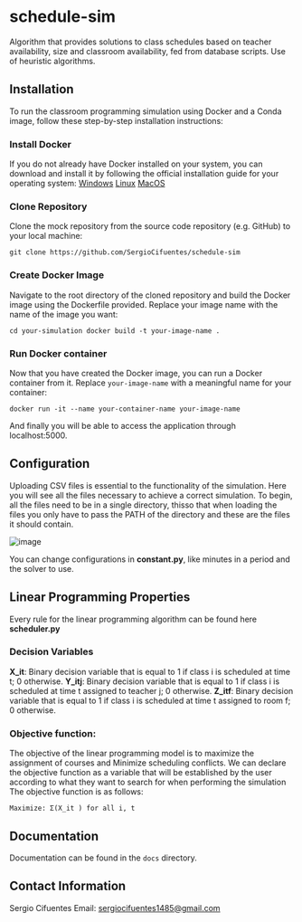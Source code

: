 # schedule-sim

Algorithm that provides solutions to class schedules based on teacher availability, size and classroom availability, fed from database scripts. Use of heuristic algorithms.

## Installation

To run the classroom programming simulation using Docker and a Conda image, follow these step-by-step installation instructions:
### Install Docker
If you do not already have Docker installed on your system, you can download and install it by following the official installation guide for your operating system:
[Windows](https://docs.docker.com/desktop/install/windows-install/)
[Linux](https://docs.docker.com/desktop/install/linux-install/)
[MacOS](https://docs.docker.com/desktop/install/mac-install/)

### Clone Repository
Clone the mock repository from the source code repository (e.g. GitHub) to your local machine:
```
git clone https://github.com/SergioCifuentes/schedule-sim
```
### Create Docker Image
Navigate to the root directory of the cloned repository and build the Docker image using the Dockerfile provided. Replace your image name with the name of the image you want:
```
cd your-simulation docker build -t your-image-name .
```
### Run Docker container
Now that you have created the Docker image, you can run a Docker container from it. Replace `your-image-name` with a meaningful name for your container:
```
docker run -it --name your-container-name your-image-name
```
And finally you will be able to access the application through localhost:5000.

## Configuration

Uploading CSV files is essential to the functionality of the simulation. Here you will see
all the files necessary to achieve a correct simulation.
To begin, all the files need to be in a single directory, thisso that when loading the files you only have to pass the PATH of the directory and these are the files it should contain.

![image](https://github.com/SergioCifuentes/schedule-sim/assets/47203526/f64e0fa0-c78e-4006-acf4-047a7ef41cf6)

You can change configurations in **constant.py**, like minutes in a period and the solver to use.

## Linear Programming Properties

Every rule for the linear programming algorithm can be found here **scheduler.py**

### Decision Variables
**X_it**: Binary decision variable that is equal to 1 if class i is scheduled at time t; 0
otherwise.
**Y_itj**: Binary decision variable that is equal to 1 if class i is scheduled at time t
assigned to teacher j; 0 otherwise.
**Z_itf**: Binary decision variable that is equal to 1 if class i is scheduled at time t
assigned to room f; 0 otherwise.

### Objective function:
The objective of the linear programming model is to maximize the assignment of courses and
Minimize scheduling conflicts. We can declare the objective function as a variable that will be established by the user according to what they want to search for when performing the simulation The objective function is as follows:
```
Maximize: Σ(X_it ) for all i, t
```
## Documentation

Documentation can be found in the `docs` directory.

## Contact Information
Sergio Cifuentes
Email: sergiocifuentes1485@gmail.com
